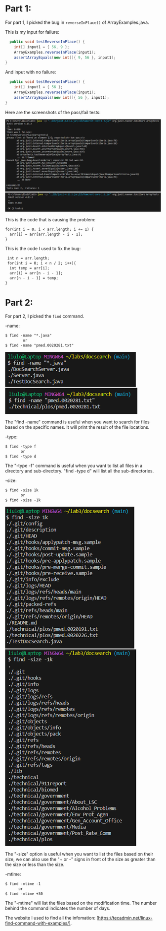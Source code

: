 # Part 1:

For part 1, I picked the bug in `reverseInPlace()` of ArrayExamples.java. 

This is my input for failure:

```java
  public void testReverseInPlace() {
    int[] input1 = { 56, 9 };
    ArrayExamples.reverseInPlace(input1);
    assertArrayEquals(new int[]{ 9, 56 }, input1);
}
```
 And input with no failure:

```java
  public void testReverseInPlace() {
    int[] input1 = { 56 };
    ArrayExamples.reverseInPlace(input1);
    assertArrayEquals(new int[]{ 56 }, input1);
}
```
Here are the screenshots of the pass/fail tests:

![Image](Lab3-testFail.PNG)
![Image](Lab3-testPass.PNG)

This is the code that is causing the problem:

    for(int i = 0; i < arr.length; i += 1) {
      arr[i] = arr[arr.length - i - 1];
    }
This is the code I used to fix the bug:
     
     int n = arr.length;  
     for(int i = 0; i < n / 2; i++){
      int temp = arr[i];
      arr[i] = arr[n - i - 1];
      arr[n - i - 1] = temp;
    } 
# Part 2:

For part 2, I picked the `find` command. 

-name:

	$ find -name "*.java"
 	        or	
	$ find -name "pmed.0020281.txt"

![Image](5-1.PNG)
![Image](5-2.PNG)

The "find -name" command is useful when you want to search for files based on the specific names. It will print the result of the file locations.

-type:

	$ find -type f
 	       or
 	$ find -type d
  
The "-type -f" command is useful when you want to list all files in a directory and sub-directory. "find -type d" will list all the sub-directories. 

-size:

	$ find -size 1k	
 	       or
	$ find -size -1k
 
![Image](5-3.PNG)
![Image](5-4.PNG)

The "-size" option is useful when you want to list the files based on their size, we can also use the "+ or -" signs in front of the size as greater than the size or less than the size.

-mtime:

	$ find -mtime -1
 	      or
	$ find -mtime +30
 
 The "-mtime" will list the files based on the modification time. The number behind the command indicates the number of days. 


The website I used to find all the infomation: [https://tecadmin.net/linux-find-command-with-examples/].
